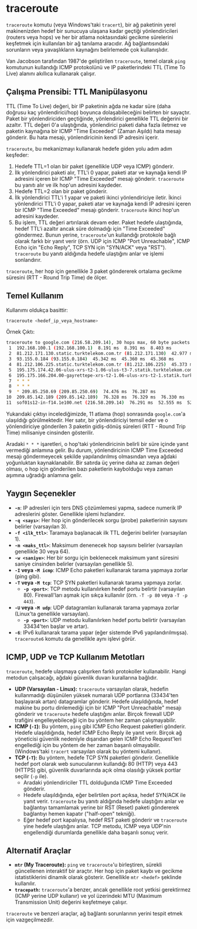 # traceroute

`traceroute` komutu (veya Windows'taki `tracert`), bir ağ paketinin yerel makinenizden hedef bir sunucuya ulaşana kadar geçtiği yönlendiricileri (routers veya hops) ve her bir atlama noktasındaki gecikme sürelerini keşfetmek için kullanılan bir ağ tanılama aracıdır. Ağ bağlantısındaki sorunların veya yavaşlıkların kaynağını belirlemede çok kullanışlıdır.

Van Jacobson tarafından 1987'de geliştirilen `traceroute`, temel olarak `ping` komutunun kullandığı ICMP protokolünü ve IP paketlerindeki TTL (Time To Live) alanını akıllıca kullanarak çalışır.

## Çalışma Prensibi: TTL Manipülasyonu

TTL (Time To Live) değeri, bir IP paketinin ağda ne kadar süre (daha doğrusu kaç yönlendirici/hop) boyunca dolaşabileceğini belirten bir sayaçtır. Paket bir yönlendiriciden geçtiğinde, yönlendirici genellikle TTL değerini bir azaltır. TTL değeri 0'a ulaştığında, yönlendirici paketi daha fazla iletmez ve paketin kaynağına bir ICMP "Time Exceeded" (Zaman Aşıldı) hata mesajı gönderir. Bu hata mesajı, yönlendiricinin kendi IP adresini içerir.

`traceroute`, bu mekanizmayı kullanarak hedefe giden yolu adım adım keşfeder:
1.  Hedefe TTL=1 olan bir paket (genellikle UDP veya ICMP) gönderir.
2.  İlk yönlendirici paketi alır, TTL'i 0 yapar, paketi atar ve kaynağa kendi IP adresini içeren bir ICMP "Time Exceeded" mesajı gönderir. `traceroute` bu yanıtı alır ve ilk hop'un adresini kaydeder.
3.  Hedefe TTL=2 olan bir paket gönderir.
4.  İlk yönlendirici TTL'i 1 yapar ve paketi ikinci yönlendiriciye iletir. İkinci yönlendirici TTL'i 0 yapar, paketi atar ve kaynağa kendi IP adresini içeren bir ICMP "Time Exceeded" mesajı gönderir. `traceroute` ikinci hop'un adresini kaydeder.
5.  Bu işlem, TTL değeri artırılarak devam eder. Paket hedefe ulaştığında, hedef TTL'i azaltır ancak süre dolmadığı için "Time Exceeded" göndermez. Bunun yerine, `traceroute`'un kullandığı protokole bağlı olarak farklı bir yanıt verir (örn. UDP için ICMP "Port Unreachable", ICMP Echo için "Echo Reply", TCP SYN için "SYN/ACK" veya "RST"). `traceroute` bu yanıtı aldığında hedefe ulaştığını anlar ve işlemi sonlandırır.

`traceroute`, her hop için genellikle 3 paket göndererek ortalama gecikme süresini (RTT - Round Trip Time) de ölçer.

## Temel Kullanım

Kullanımı oldukça basittir:
```bash
traceroute <hedef_ip_veya_hostname>
```
Örnek Çıktı:
```bash
traceroute to google.com (216.58.209.14), 30 hops max, 60 byte packets
 1  192.168.100.1 (192.168.100.1)  8.191 ms  8.391 ms  8.403 ms
 2  81.212.171.130.static.turktelekom.com.tr (81.212.171.130)  42.977 ms  45.323 ms  45.343 ms
 3  93.155.0.184 (93.155.0.184)  45.342 ms  45.360 ms  45.368 ms
 4  81.212.106.225.static.turktelekom.com.tr (81.212.106.225)  45.373 ms  45.377 ms  45.401 ms
 5  195.175.174.42.06-ulus-xrs-t2-1.06-ulus-t3-7.statik.turktelekom.com.tr (195.175.174.42)  45.404 ms  45.414 ms  45.420 ms
 6  195.175.166.204.00-gayrettepe-xrs-t2-1.06-ulus-xrs-t2-1.statik.turktelekom.com.tr (195.175.166.204)  5123.341 ms * *
 7  * * *
 8  * * *
 9  * 209.85.250.69 (209.85.250.69)  74.476 ms  76.287 ms
10  209.85.142.189 (209.85.142.189)  76.328 ms  76.329 ms  76.330 ms
11  sof01s12-in-f14.1e100.net (216.58.209.14)  76.291 ms  52.555 ms  52.308 ms
```

Yukarıdaki çıktıyı incelediğimizde, 11 atlama (hop) sonrasında `google.com`'a ulaşıldığı görülmektedir. Her satır, bir yönlendiriciyi temsil eder ve o yönlendiriciye gönderilen 3 paketin gidiş-dönüş süreleri (RTT - Round Trip Time) milisaniye cinsinden gösterilir.

Aradaki `* * *` işaretleri, o hop'taki yönlendiricinin belirli bir süre içinde yanıt vermediği anlamına gelir. Bu durum, yönlendiricinin ICMP Time Exceeded mesajı göndermeyecek şekilde yapılandırılmış olmasından veya ağdaki yoğunluktan kaynaklanabilir. Bir satırda üç yerine daha az zaman değeri olması, o hop için gönderilen bazı paketlerin kaybolduğu veya zaman aşımına uğradığı anlamına gelir.

## Yaygın Seçenekler

*   **`-n`**: IP adresleri için ters DNS çözümlemesi yapma, sadece numerik IP adreslerini göster. Genellikle işlemi hızlandırır.
*   **`-q <sayı>`**: Her hop için gönderilecek sorgu (probe) paketlerinin sayısını belirler (varsayılan 3).
*   **`-f <ilk_ttl>`**: Taramaya başlanacak ilk TTL değerini belirler (varsayılan 1).
*   **`-m <maks_ttl>`**: Maksimum denenecek hop sayısını belirler (varsayılan genellikle 30 veya 64).
*   **`-w <saniye>`**: Her bir sorgu için beklenecek maksimum yanıt süresini saniye cinsinden belirler (varsayılan genellikle 5).
*   **`-I` veya `-M icmp`**: ICMP Echo paketleri kullanarak tarama yapmaya zorlar (ping gibi).
*   **`-T` veya `-M tcp`**: TCP SYN paketleri kullanarak tarama yapmaya zorlar.
    *   **`-p <port>`**: TCP metodu kullanılırken hedef portu belirtir (varsayılan 80). Firewall'ları aşmak için sıkça kullanılır (örn. `-T -p 80` veya `-T -p 443`).
*   **`-U` veya `-M udp`**: UDP datagramları kullanarak tarama yapmaya zorlar (Linux'ta genellikle varsayılan).
    *   **`-p <port>`**: UDP metodu kullanılırken hedef portu belirtir (varsayılan 33434'ten başlar ve artar).
*   **`-6`**: IPv6 kullanarak tarama yapar (eğer sistemde IPv6 yapılandırılmışsa). `traceroute6` komutu da genellikle aynı işlevi görür.

## ICMP, UDP ve TCP Kullanım Metotları

`traceroute`, hedefe ulaşmaya çalışırken farklı protokoller kullanabilir. Hangi metodun çalışacağı, ağdaki güvenlik duvarı kurallarına bağlıdır.

*   **UDP (Varsayılan - Linux):** `traceroute` varsayılan olarak, hedefin kullanmadığı düşünülen yüksek numaralı UDP portlarına (33434'ten başlayarak artan) datagramlar gönderir. Hedefe ulaşıldığında, hedef makine bu portu dinlemediği için bir ICMP "Port Unreachable" mesajı gönderir ve `traceroute` hedefe ulaştığını anlar. Birçok firewall UDP trafiğini engelleyebileceği için bu yöntem her zaman çalışmayabilir.
*   **ICMP (`-I`):** Bu yöntem, `ping` gibi ICMP Echo Request paketleri gönderir. Hedefe ulaşıldığında, hedef ICMP Echo Reply ile yanıt verir. Birçok ağ yöneticisi güvenlik nedeniyle dışarıdan gelen ICMP Echo Request'leri engellediği için bu yöntem de her zaman başarılı olmayabilir. (Windows'taki `tracert` varsayılan olarak bu yöntemi kullanır).
*   **TCP (`-T`):** Bu yöntem, hedefe TCP SYN paketleri gönderir. Genellikle hedef port olarak web sunucularının kullandığı 80 (HTTP) veya 443 (HTTPS) gibi, güvenlik duvarlarında açık olma olasılığı yüksek portlar seçilir (`-p` ile).
    *   Aradaki yönlendiriciler TTL dolduğunda ICMP Time Exceeded gönderir.
    *   Hedefe ulaşıldığında, eğer belirtilen port açıksa, hedef SYN/ACK ile yanıt verir. `traceroute` bu yanıtı aldığında hedefe ulaştığını anlar ve bağlantıyı tamamlamak yerine bir RST (Reset) paketi göndererek bağlantıyı hemen kapatır ("half-open" tekniği).
    *   Eğer hedef port kapalıysa, hedef RST paketi gönderir ve `traceroute` yine hedefe ulaştığını anlar.
    TCP metodu, ICMP veya UDP'nin engellendiği durumlarda genellikle daha başarılı sonuç verir.

## Alternatif Araçlar

*   **`mtr` (My Traceroute):** `ping` ve `traceroute`'u birleştiren, sürekli güncellenen interaktif bir araçtır. Her hop için paket kaybı ve gecikme istatistiklerini dinamik olarak gösterir. Genellikle `mtr <hedef>` şeklinde kullanılır.
*   **`tracepath`:** `traceroute`'a benzer, ancak genellikle root yetkisi gerektirmez (ICMP yerine UDP kullanır) ve yol üzerindeki MTU (Maximum Transmission Unit) değerini keşfetmeye çalışır.

`traceroute` ve benzeri araçlar, ağ bağlantı sorunlarının yerini tespit etmek için vazgeçilmezdir.
